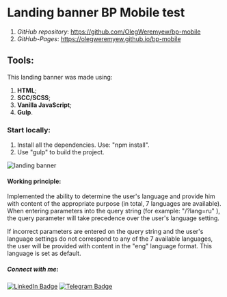 # Landing banner BP Mobile test

1. *GitHub repository*: https://github.com/OlegWeremyew/bp-mobile
2. *GitHub-Pages*: https://olegweremyew.github.io/bp-mobile

## Tools:

This landing banner was made using:

1. **HTML**;
2. **SCC/SCSS**;
3. **Vanilla JavaScript**;
4. **Gulp**.

### Start locally:

1. Install all the dependencies. Use: "npm install".
2. Use "gulp" to build the project.

![landing banner](https://github.com/OlegWeremyew/bp-mobile/tree/master/src/assets/imagesmarkdown/landing-banner-bp-mobile.png)

#### Working principle:

Implemented the ability to determine the user's language and provide him with content of the appropriate purpose (in
total, 7 languages are available). When entering parameters into the query string (for example: "/?lang=ru" ), the
query parameter will take precedence over the user's language setting.

If incorrect parameters are entered on the query string and the user's language settings do not correspond to any of the
7 available languages, the user will be provided with content in the "eng" language format. This language is set as
default.

##### Connect with me:

[![LinkedIn Badge](https://img.shields.io/badge/LinkedIn-informational?style=flat&logo=linkedin&logoColor=white&color=0D76A8)](https://www.linkedin.com/in/olegweremyev/)
[![Telegram Badge](https://img.shields.io/badge/Telegram-informational?style=flat&logo=telegram&logoColor=white&color=0D76A8)](https://t.me/olegwerem)
